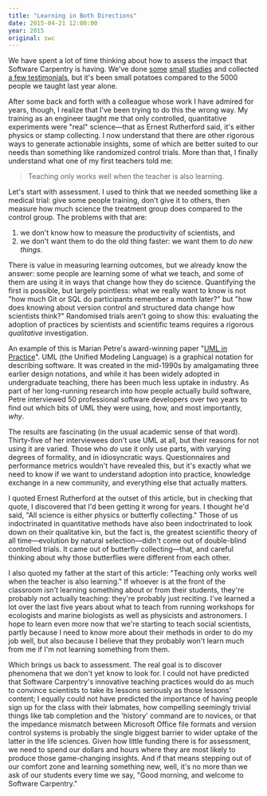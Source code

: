```yaml
---
title: "Learning in Both Directions"
date: 2015-04-21 12:00:00
year: 2015
original: swc
---
```

<p>
  We have spent a lot of time thinking about how to assess the impact that Software Carpentry is having.
  We've done
  <a href="{{'/files/bib/aranda-assessment-2012-07.pdf' | relative_url}}">some</a>
  <a href="{{'/files/bib/libarkin-assessment-report-2012-06.pdf' | relative_url}}">small</a>
  <a href="http://arxiv.org/abs/1407.6220">studies</a>
  and collected <a href="{{site.baseurl}}/testimonials/">a few testimonials</a>,
  but it's been small potatoes compared to the 5000 people we taught last year alone.
</p>
<p>
  After some back and forth with a colleague whose work I have admired for years,
  though,
  I realize that I've been trying to do this the wrong way.
  My training as an engineer taught me that
  only controlled, quantitative experiments were "real" science&mdash;that
  as Ernest Rutherford said,
  it's either physics or stamp collecting.
  I now understand that there are other rigorous ways to generate actionable insights,
  some of which are better suited to our needs than something like randomized control trials.
  More than that,
  I finally understand what one of my first teachers told me:
</p>
<blockquote>
  <p>
    Teaching only works well when the teacher is also learning.
  </p>
</blockquote>
<p>
  Let's start with assessment.
  I used to think that we needed something like a medical trial:
  give some people training,
  don't give it to others,
  then measure how much science the treatment group does compared to the control group.
  The problems with that are:
</p>
<ol>
  <li>
    we don't know how to measure the productivity of scientists, and
  </li>
  <li>
    we don't want them to do the old thing faster:
    we want them to <em>do new things</em>.
  </li>
</ol>
<p>
  There is value in measuring learning outcomes,
  but we already know the answer:
  some people are learning some of what we teach,
  and some of them are using it in ways that change how they do science.
  Quantifying the first is possible, but largely pointless:
  what we really want to know is not
  "how much Git or SQL do participants remember a month later?"
  but
  "how does knowing about version control and structured data change how scientists think?"
  Randomised trials aren't going to show this:
  evaluating the adoption of practices by scientists and scientific teams requires a rigorous <em>qualitative</em> investigation.
</p>
<p>
  An example of this is Marian Petre's award-winning paper
  "<a href="http://oro.open.ac.uk/35805/8/UML%20in%20practice%208.pdf">UML in Practice</a>".
  UML (the Unified Modeling Language) is a graphical notation for describing software.
  It was created in the mid-1990s by amalgamating three earlier design notations,
  and while it has been widely adopted in undergraduate teaching,
  there has been much less uptake in industry.
  As part of her long-running research into how people actually build software,
  Petre interviewed 50 professional software developers over two years
  to find out which bits of UML they were using, how, and most importantly, <em>why</em>.
</p>
<p>
  The results are fascinating (in the usual academic sense of that word).
  Thirty-five of her interviewees don't use UML at all,
  but their reasons for not using it are varied.
  Those who <em>do</em> use it only use parts,
  with varying degrees of formality,
  and in idiosyncratic ways.
  Questionnaires and performance metrics wouldn't have revealed this,
  but it's exactly what we need to know if we want to understand adoption into practice,
  knowledge exchange in a new community,
  and everything else that actually matters.
</p>
<p>
  I quoted Ernest Rutherford at the outset of this article,
  but in checking that quote,
  I discovered that I'd been getting it wrong for years.
  I thought he'd said,
  "All science is either physics or butterfly collecting."
  Those of us indoctrinated in quantitative methods have also been indoctrinated to look down on their qualitative kin,
  but the fact is,
  the greatest scientific theory of all time&mdash;evolution by natural selection&mdash;didn't come out of
  double-blind controlled trials.
  It came out of butterfly collecting&mdash;that,
  and careful thinking about why those butterflies were different from each other.
</p>
<p>
  I also quoted my father at the start of this article:
  "Teaching only works well when the teacher is also learning."
  If whoever is at the front of the classroom <em>isn't</em> learning something about or from their students,
  they're probably not actually teaching:
  they're probably just reciting.
  I've learned a lot over the last five years about what to teach
  from running workshops for ecologists and marine biologists
  as well as physicists and astronomers.
  I hope to learn even more now that we're starting to teach social scientists,
  partly because I need to know more about their methods in order to do my job well,
  but also because I believe that they probably won't learn much from me
  if I'm not learning something from them.
</p>
<p>
  Which brings us back to assessment.
  The real goal is to discover phenomena that we don't yet know to look for.
  I could not have predicted that Software Carpentry's innovative teaching practices
  would do as much to convince scientists to take its lessons seriously as those lessons' content;
  I equally could not have predicted the importance of having people sign up for the class with their labmates,
  how compelling seemingly trivial things like tab completion and the 'history' command are to novices,
  or that the impedance mismatch between Microsoft Office file formats and version control systems
  is probably the single biggest barrier to wider uptake of the latter in the life sciences.
  Given how little funding there is for assessment,
  we need to spend our dollars and hours where they are most likely to produce those game-changing insights.
  And if that means stepping out of our comfort zone and learning something new,
  well,
  it's no more than we ask of our students every time we say,
  "Good morning, and welcome to Software Carpentry."
</p>
